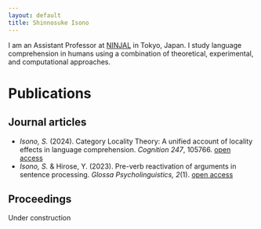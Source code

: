 ```yaml
---
layout: default
title: Shinnosuke Isono
---
```


I am an Assistant Professor at [NINJAL](https://www.ninjal.ac.jp/) in Tokyo, Japan. I study language comprehension in humans using a combination of theoretical, experimental, and computational approaches.

# Publications
## Journal articles
- *Isono, S.* (2024). Category Locality Theory: A unified account of locality effects in language comprehension. _Cognition 247_, 105766. [open access](https://doi.org/10.1016/j.cognition.2024.105766)
- *Isono, S.* & Hirose, Y. (2023). Pre-verb reactivation of arguments in sentence processing. _Glossa Psycholinguistics, 2_(1). [open access](https://doi.org/10.5070/G6011180)

## Proceedings
Under construction
